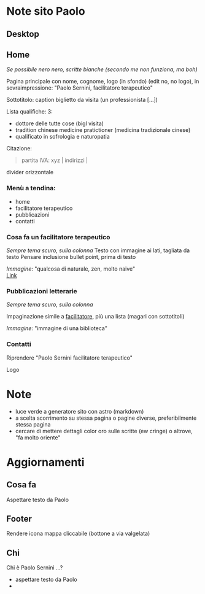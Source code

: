 # Note sito Paolo

## Desktop

## Home
_Se possibile nero nero, scritte bianche (secondo me non funziona, ma boh)_


Pagina principale con nome, cognome, logo (in sfondo) (edit no, no logo), in sovraimpressione: "Paolo Sernini, facilitatore terapeutico"

Sottotitolo: caption biglietto da visita (un professionista [...])

Lista qualifiche: 3:
 - dottore delle tutte cose (bigl visita)
 - tradition chinese medicine pratictioner (medicina tradizionale cinese)
 - qualificato in sofrologia e naturopatia

Citazione:
> partita IVA: xyz | indirizzi | 

divider orizzontale

### Menù a tendina:
- home
- facilitatore terapeutico
- pubblicazioni
- contatti


### Cosa fa un facilitatore terapeutico 
_Sempre tema scuro, sulla colonna_
Testo con immagine ai lati, tagliata da testo
Pensare inclusione bullet point, prima di testo

_Immagine_: "qualcosa di naturale, zen, molto naive"  
[Link](https://farmaciaintergalattica.it/sofrologia/)

### Pubblicazioni letterarie
_Sempre tema scuro, sulla colonna_

Impaginazione simile a [facilitatore](#cosa-fa-un-facilitatore-terapeutico), più una lista (magari con sottotitoli)

_Immagine_: "immagine di una biblioteca"

### Contatti
Riprendere "Paolo Sernini facilitatore terapeutico"

Logo


<!-- - menù a tendina sulla sinistra -->

# Note
- luce verde a generatore sito con astro (markdown)
- a scelta scorrimento su stessa pagina o pagine diverse, preferibilmente stessa pagina
- cercare di mettere dettagli color oro sulle scritte (ew cringe) o altrove, "fa molto oriente"



# Aggiornamenti
## Cosa fa
Aspettare testo da Paolo

## Footer
Rendere icona mappa cliccabile (bottone a via valgelata)

## Chi
Chi è Paolo Sernini ...?
-   aspettare testo da Paolo
-   